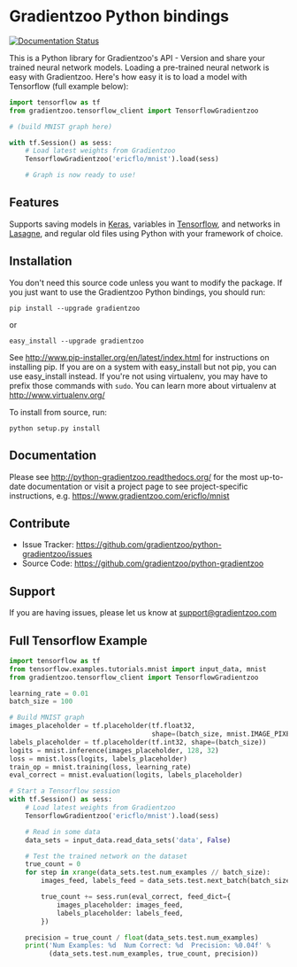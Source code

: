 # Gradientzoo Python bindings

[![Documentation Status](https://readthedocs.org/projects/python-gradientzoo/badge/?version=latest)](http://python-gradientzoo.readthedocs.org/en/latest/?badge=latest)

This is a Python library for Gradientzoo's API - Version and share your trained
neural network models.  Loading a pre-trained neural network is easy with
Gradientzoo. Here's how easy it is to load a model with Tensorflow (full
example below):

```python
import tensorflow as tf
from gradientzoo.tensorflow_client import TensorflowGradientzoo

# (build MNIST graph here)

with tf.Session() as sess:
    # Load latest weights from Gradientzoo
    TensorflowGradientzoo('ericflo/mnist').load(sess)

    # Graph is now ready to use!
```

## Features

Supports saving models in [Keras](http://keras.io/), variables in [Tensorflow](https://www.tensorflow.org), and networks in [Lasagne](http://lasagne.readthedocs.org/en/latest/), and regular old files using Python with your framework of choice.

## Installation

You don't need this source code unless you want to modify the
package. If you just want to use the Gradientzoo Python bindings, you
should run:

    pip install --upgrade gradientzoo

or

    easy_install --upgrade gradientzoo

See http://www.pip-installer.org/en/latest/index.html for instructions
on installing pip. If you are on a system with easy_install but not
pip, you can use easy_install instead. If you're not using virtualenv,
you may have to prefix those commands with `sudo`. You can learn more
about virtualenv at http://www.virtualenv.org/

To install from source, run:

    python setup.py install


## Documentation

Please see http://python-gradientzoo.readthedocs.org/ for the most up-to-date
documentation or visit a project page to see project-specific instructions,
e.g. https://www.gradientzoo.com/ericflo/mnist

## Contribute

- Issue Tracker: https://github.com/gradientzoo/python-gradientzoo/issues
- Source Code: https://github.com/gradientzoo/python-gradientzoo

## Support

If you are having issues, please let us know at support@gradientzoo.com

## Full Tensorflow Example

```python
import tensorflow as tf
from tensorflow.examples.tutorials.mnist import input_data, mnist
from gradientzoo.tensorflow_client import TensorflowGradientzoo

learning_rate = 0.01
batch_size = 100

# Build MNIST graph
images_placeholder = tf.placeholder(tf.float32,
                                    shape=(batch_size, mnist.IMAGE_PIXELS))
labels_placeholder = tf.placeholder(tf.int32, shape=(batch_size))
logits = mnist.inference(images_placeholder, 128, 32)
loss = mnist.loss(logits, labels_placeholder)
train_op = mnist.training(loss, learning_rate)
eval_correct = mnist.evaluation(logits, labels_placeholder)

# Start a Tensorflow session
with tf.Session() as sess:
    # Load latest weights from Gradientzoo
    TensorflowGradientzoo('ericflo/mnist').load(sess)

    # Read in some data
    data_sets = input_data.read_data_sets('data', False)

    # Test the trained network on the dataset
    true_count = 0
    for step in xrange(data_sets.test.num_examples // batch_size):
        images_feed, labels_feed = data_sets.test.next_batch(batch_size, False)

        true_count += sess.run(eval_correct, feed_dict={
            images_placeholder: images_feed,
            labels_placeholder: labels_feed,
        })

    precision = true_count / float(data_sets.test.num_examples)
    print('Num Examples: %d  Num Correct: %d  Precision: %0.04f' %
          (data_sets.test.num_examples, true_count, precision))
```
